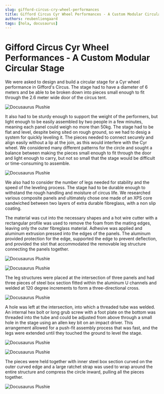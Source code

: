 ```yaml
---
slug: gifford-circus-cry-wheel-performances
title: Gifford Circus Cyr Wheel Performances - A Custom Modular Circular Stage
authors: reubenliengaard
tags: [hola, docusaurus]
---
```


# Gifford Circus Cyr Wheel Performances - A Custom Modular Circular Stage
We were asked to design and build a circular stage for a Cyr wheel performance in Gifford's Circus. The stage had to have a diameter of 6 meters and be able to be broken down into pieces small enough to fit through the 2.6 meter wide door of the circus tent. 


![Docusaurus Plushie](/img/stage-3.jpg)


It also had to be sturdy enough to support the weight of the performers, but light enough to be easily assembled by two people in a few minutes, meaning each panel could weigh no more than 50kg. The stage had to be flat and level, despite being sited on rough ground, so we had to desig a system for quickly leveling it. The pieces needed to connect securely and align easily without a lip at the join, as this would interfere with the Cyr wheel. We considered many different patterns for the circle and sought a balance between making the pieces small enough to fit through the door and light enough to carry, but not so small that the stage would be difficult or time-consuming to assemble. 


![Docusaurus Plushie](/img/stage-4.jpg)

We also had to consider the number of legs needed for stability and the speed of the leveling process. The stage had to be durable enough to withstand the rough handling and moisture of circus life. We researched various composite panels and ultimately chose one made of an XPS core sandwiched between two layers of extra durable fibreglass, with a non slip coating.


The material was cut into the necessary shapes and a hot wire cutter with a rectangular profile was used to remove the foam from the mating edges, leaving only the outer fibreglass material. Adhesive was applied and aluminum extrusion pressed into the edges of the panels. The aluminum provided protection for the edge, supported the edge to prevent deflection, and provided the slot that accommodated the removable leg structure connecting the panels together. 

![Docusaurus Plushie](/img/stage-7.jpg)

![Docusaurus Plushie](/img/stage-8.jpg)

The leg structures were placed at the intersection of three panels and had three pieces of steel box section fitted within the aluminum U channels and welded at 120 degree increments to form a three-directional cross. 

![Docusaurus Plushie](/img/stage-2.jpg)



A hole was left at the intersection, into which a threaded tube was welded. An internal hex bolt or long grub screw with a foot plate on the bottom was threaded into the tube and could be adjusted from above through a small hole in the stage using an allen key bit on an impact driver. This arrangement allowed for a push-fit assembly process that was fast, and the legs were extended until they touched the ground to level the stage. 


![Docusaurus Plushie](/img/stage-6.jpg)

![Docusaurus Plushie](/img/stage-1.jpg)

The pieces were held together with inner steel box section curved on the outer curved edge and a large ratchet strap was used to wrap around the entire structure and compress the circle inward, pulling all the pieces together.





![Docusaurus Plushie](/img/stage-10.jpg)
